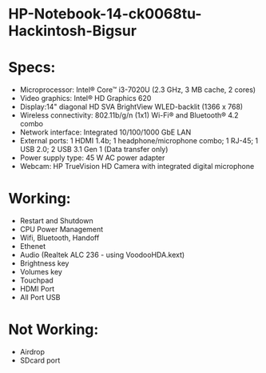 # HP-Notebook-14-ck0068tu-Hackintosh-Bigsur

# Specs:
- Microprocessor: Intel® Core™ i3-7020U (2.3 GHz, 3 MB cache, 2 cores)
- Video graphics: Intel® HD Graphics 620
- Display:14" diagonal HD SVA BrightView WLED-backlit (1366 x 768)
- Wireless connectivity: 802.11b/g/n (1x1) Wi-Fi® and Bluetooth® 4.2 combo
- Network interface: Integrated 10/100/1000 GbE LAN
- External ports: 1 HDMI 1.4b; 1 headphone/microphone combo; 1 RJ-45; 1 USB 2.0; 2 USB 3.1 Gen 1 (Data transfer only)
- Power supply type: 45 W AC power adapter
- Webcam: HP TrueVision HD Camera with integrated digital microphone

# Working:
- Restart and Shutdown
- CPU Power Management
- Wifi, Bluetooth, Handoff
- Ethenet 
- Audio (Realtek ALC 236 - using VoodooHDA.kext)
- Brightness key
- Volumes key
- Touchpad
- HDMI Port
- All Port USB

# Not Working:
- Airdrop
- SDcard port
